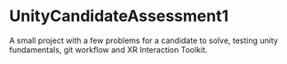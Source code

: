 # UnityCandidateAssessment1
A small project with a few problems for a candidate to solve, testing unity fundamentals, git workflow and XR Interaction Toolkit.
